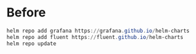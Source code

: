 # Before

```powershell
helm repo add grafana https://grafana.github.io/helm-charts
helm repo add fluent https://fluent.github.io/helm-charts
helm repo update
```